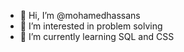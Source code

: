 - 👋 Hi, I’m @mohamedhassans
- 👀 I’m interested in problem solving 
- 🌱 I’m currently learning SQL and CSS


<!---
mohamedhassans/mohamedhassans is a ✨ special ✨ repository because its `README.md` (this file) appears on your GitHub profile.
You can click the Preview link to take a look at your changes.
--->
